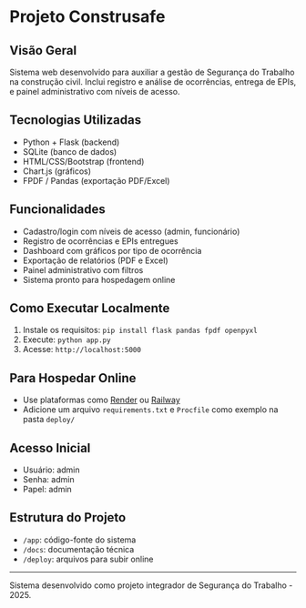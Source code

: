 
# Projeto Construsafe

## Visão Geral
Sistema web desenvolvido para auxiliar a gestão de Segurança do Trabalho na construção civil. Inclui registro e análise de ocorrências, entrega de EPIs, e painel administrativo com níveis de acesso.

## Tecnologias Utilizadas
- Python + Flask (backend)
- SQLite (banco de dados)
- HTML/CSS/Bootstrap (frontend)
- Chart.js (gráficos)
- FPDF / Pandas (exportação PDF/Excel)

## Funcionalidades
- Cadastro/login com níveis de acesso (admin, funcionário)
- Registro de ocorrências e EPIs entregues
- Dashboard com gráficos por tipo de ocorrência
- Exportação de relatórios (PDF e Excel)
- Painel administrativo com filtros
- Sistema pronto para hospedagem online

## Como Executar Localmente
1. Instale os requisitos: `pip install flask pandas fpdf openpyxl`
2. Execute: `python app.py`
3. Acesse: `http://localhost:5000`

## Para Hospedar Online
- Use plataformas como [Render](https://render.com) ou [Railway](https://railway.app)
- Adicione um arquivo `requirements.txt` e `Procfile` como exemplo na pasta `deploy/`

## Acesso Inicial
- Usuário: admin  
- Senha: admin  
- Papel: admin

## Estrutura do Projeto
- `/app`: código-fonte do sistema
- `/docs`: documentação técnica
- `/deploy`: arquivos para subir online

---
Sistema desenvolvido como projeto integrador de Segurança do Trabalho - 2025.
